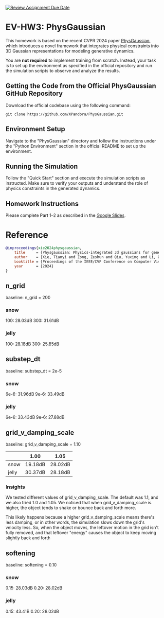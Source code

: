 [![Review Assignment Due Date](https://classroom.github.com/assets/deadline-readme-button-22041afd0340ce965d47ae6ef1cefeee28c7c493a6346c4f15d667ab976d596c.svg)](https://classroom.github.com/a/SdXSjEmH)
# EV-HW3: PhysGaussian

This homework is based on the recent CVPR 2024 paper [PhysGaussian](https://github.com/XPandora/PhysGaussian/tree/main), which introduces a novel framework that integrates physical constraints into 3D Gaussian representations for modeling generative dynamics.

You are **not required** to implement training from scratch. Instead, your task is to set up the environment as specified in the official repository and run the simulation scripts to observe and analyze the results.


## Getting the Code from the Official PhysGaussian GitHub Repository
Download the official codebase using the following command:
```
git clone https://github.com/XPandora/PhysGaussian.git
```


## Environment Setup
Navigate to the "PhysGaussian" directory and follow the instructions under the "Python Environment" section in the official README to set up the environment.


## Running the Simulation
Follow the "Quick Start" section and execute the simulation scripts as instructed. Make sure to verify your outputs and understand the role of physics constraints in the generated dynamics.


## Homework Instructions
Please complete Part 1–2 as described in the [Google Slides](https://docs.google.com/presentation/d/13JcQC12pI8Wb9ZuaVV400HVZr9eUeZvf7gB7Le8FRV4/edit?usp=sharing).


# Reference
```bibtex
@inproceedings{xie2024physgaussian,
    title     = {Physgaussian: Physics-integrated 3d gaussians for generative dynamics},
    author    = {Xie, Tianyi and Zong, Zeshun and Qiu, Yuxing and Li, Xuan and Feng, Yutao and Yang, Yin and Jiang, Chenfanfu},
    booktitle = {Proceedings of the IEEE/CVF Conference on Computer Vision and Pattern Recognition},
    year      = {2024}
}
```


## n_grid
baseline: n_grid = 200
### snow
100: 28.03dB
300: 31.61dB

### jelly
100: 28.18dB
300: 25.85dB

## substep_dt
baseline: substep_dt = 2e-5
### snow
6e-6: 31.96dB
9e-6: 33.49dB

### jelly
6e-6: 33.43dB
9e-6: 27.88dB

## grid_v_damping_scale
baseline: grid_v_damping_scale = 1.10

|       |   1.00  |   1.05  |
| ----- | ------- | ------- |
| snow  | 19.18dB | 28.02dB |
| jelly | 30.37dB | 28.18dB |

### Insights
We tested different values of grid_v_damping_scale. The default was 1.1, and we also tried 1.0 and 1.05. We noticed that when grid_v_damping_scale is higher, the object tends to shake or bounce back and forth more.

This likely happens because a higher grid_v_damping_scale means there's less damping, or in other words, the simulation slows down the grid's velocity less. So, when the object moves, the leftover motion in the grid isn't fully removed, and that leftover "energy" causes the object to keep moving slightly back and forth 

## softening
baseline: softening = 0.10
### snow
0.15: 28.03dB
0.20: 28.02dB

### jelly
0.15: 43.41B
0.20: 28.02dB
